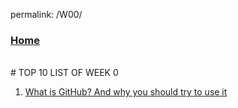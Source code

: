 permalink: /W00/

### [Home](lostfocus94.github.io/os202)
<br>
# TOP 10 LIST OF WEEK 0

1. [What is GitHub? And why you should try to use it](thebalancecareers.com/what-is-github-and-why-should-i-use-it-2071946)
